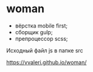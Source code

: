# woman

- вёрстка mobile first;
- сборщик gulp;
- препроцессор scss;

Исходный файл js в папке src

https://vvaleri.github.io/woman/
